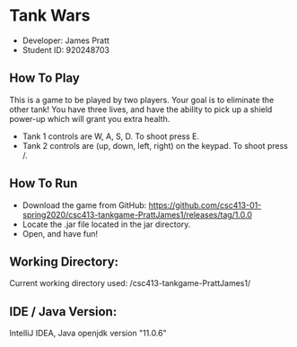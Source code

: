 # Tank Wars
- Developer: James Pratt
- Student ID: 920248703

## How To Play
This is a game to be played by two players. Your goal is to eliminate the other tank! You have three lives, 
and have the ability to pick up a shield power-up which will grant you extra health.
- Tank 1 controls are W, A, S, D. To shoot press E.
- Tank 2 controls are (up, down, left, right) on the keypad. To shoot press /. 

## How To Run
- Download the game from GitHub: https://github.com/csc413-01-spring2020/csc413-tankgame-PrattJames1/releases/tag/1.0.0
- Locate the .jar file located in the jar directory.
- Open, and have fun!

## Working Directory:
Current working directory used: /csc413-tankgame-PrattJames1/

## IDE / Java Version: 
IntelliJ IDEA, Java openjdk version "11.0.6"